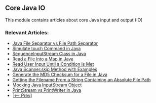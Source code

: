 ## Core Java IO

This module contains articles about core Java input and output (IO)

### Relevant Articles: 

- [Java File Separator vs File Path Separator](https://www.baeldung.com/java-file-vs-file-path-separator)
- [Simulate touch Command in Java](https://www.baeldung.com/java-simulate-touch-command)
- [SequenceInputStream Class in Java](https://www.baeldung.com/java-sequenceinputstream)
- [Read a File Into a Map in Java](https://www.baeldung.com/java-read-file-into-map)
- [Read User Input Until a Condition Is Met](https://www.baeldung.com/java-read-input-until-condition)
- [Java Scanner.skip Method with Examples](https://www.baeldung.com/java-scanner-skip)
- [Generate the MD5 Checksum for a File in Java](https://www.baeldung.com/java-md5-checksum-file)
- [Getting the Filename From a String Containing an Absolute File Path](https://www.baeldung.com/java-filename-full-path)
- [Mocking Java InputStream Object](https://www.baeldung.com/java-mocking-inputstream)
- [PrintStream vs PrintWriter in Java](https://www.baeldung.com/java-printstream-vs-printwriter)
- [[<-- Prev]](/core-java-modules/core-java-io-3)

